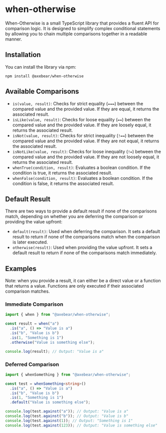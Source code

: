 # when-otherwise

When-Otherwise is a small TypeScript library that provides a fluent API for comparison logic. It is designed to simplify complex conditional statements by allowing you to chain multiple comparisons together in a readable manner.

## Installation

You can install the library via npm:

```
npm install @axebear/when-otherwise
```

## Available Comparisons

- `is(value, result)`: Checks for strict equality (`===`) between the compared value and the provided value. If they are equal, it returns the associated result.
- `isLike(value, result)`: Checks for loose equality (`==`) between the compared value and the provided value. If they are loosely equal, it returns the associated result.
- `isNot(value, result)`: Checks for strict inequality (`!==`) between the compared value and the provided value. If they are not equal, it returns the associated result.
- `isNotLike(value, result)`: Checks for loose inequality (`!=`) between the compared value and the provided value. If they are not loosely equal, it returns the associated result.
- `whenTrue(condition, result)`: Evaluates a boolean condition. If the condition is true, it returns the associated result.
- `whenFalse(condition, result)`: Evaluates a boolean condition. If the condition is false, it returns the associated result.

## Default Result

There are two ways to provide a default result if none of the comparisons match, depending on whether you are deferring the comparison or providing the value upfront:

- `default(result)`: Used when deferring the comparison. It sets a default result to return if none of the comparisons match when the comparison is later executed.
- `otherwise(result)`: Used when providing the value upfront. It sets a default result to return if none of the comparisons match immediately.

## Examples

Note: when you provide a result, it can either be a direct value or a function that returns a value. Functions are only executed if their associated comparison matches.

### Immediate Comparison

```typescript
import { when } from "@axebear/when-otherwise";

const result = when("a")
  .is("a", () => "Value is a")
  .is("b", "Value is b")
  .is(1, "Something is 1")
  .otherwise("Value is something else");

console.log(result); // Output: "Value is a"
```

### Deferred Comparison

```typescript
import { whenSomething } from "@axebear/when-otherwise";

const test = whenSomething<string>()
  .is("a", () => "Value is a")
  .is("b", "Value is b")
  .is(1, "Something is 1")
  .default("Value is something else");

console.log(test.against("a")); // Output: "Value is a"
console.log(test.against("b")); // Output: "Value is b"
console.log(test.against(1)); // Output: "Something is 1"
console.log(test.against(123)); // Output: "Value is something else"
```
